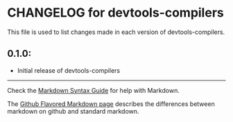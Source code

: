 # CHANGELOG for devtools-compilers

This file is used to list changes made in each version of devtools-compilers.

## 0.1.0:

* Initial release of devtools-compilers

- - -
Check the [Markdown Syntax Guide](http://daringfireball.net/projects/markdown/syntax) for help with Markdown.

The [Github Flavored Markdown page](http://github.github.com/github-flavored-markdown/) describes the differences between markdown on github and standard markdown.
